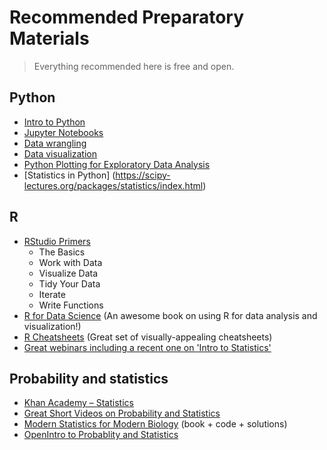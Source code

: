 # Recommended Preparatory Materials
>Everything recommended here is free and open.

## Python
* [Intro to Python](https://www.kaggle.com/learn/python)
* [Jupyter Notebooks](https://realpython.com/jupyter-notebook-introduction/)
* [Data wrangling](https://www.kaggle.com/learn/pandas)
* [Data visualization](https://www.kaggle.com/learn/data-visualization)
* [Python Plotting for Exploratory Data Analysis](http://pythonplot.com/)
* [Statistics in Python] (https://scipy-lectures.org/packages/statistics/index.html)

## R
* [RStudio Primers](https://rstudio.cloud/learn/primers)
  * The Basics
  * Work with Data
  * Visualize Data
  * Tidy Your Data
  * Iterate
  * Write Functions
* [R for Data Science](http://r4ds.had.co.nz/) (An awesome book on using R for data analysis and visualization!)
* [R Cheatsheets](https://www.rstudio.com/resources/cheatsheets/) (Great set of visually-appealing cheatsheets)
* [Great webinars including a recent one on 'Intro to Statistics'](https://resources.rstudio.com/webinars)

## Probability and statistics
* [Khan Academy – Statistics](https://www.youtube.com/playlist?list=PL1328115D3D8A2566)
* [Great Short Videos on Probability and Statistics](https://www.youtube.com/user/jbstatistics/playlists)
* [Modern Statistics for Modern Biology](http://web.stanford.edu/class/bios221/book/) (book + code + solutions)
* [OpenIntro to Probablity and Statistics](https://www.openintro.org/stat/textbook.php?stat_book=os)
